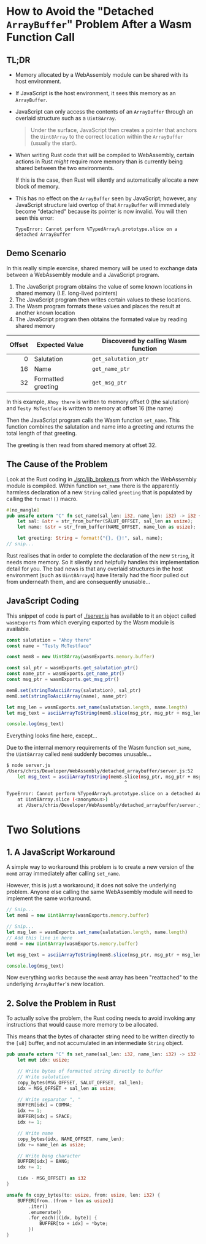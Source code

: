 # How to Avoid the "Detached `ArrayBuffer`" Problem After a Wasm Function Call

## TL;DR

* Memory allocated by a WebAssembly module can be shared with its host environment.
* If JavaScript is the host environment, it sees this memory as an `ArrayBuffer`.
* JavaScript can only access the contents of an `ArrayBuffer` through an overlaid structure such as a `Uint8Array`.
   > Under the surface, JavaScript then creates a pointer that anchors the `Uint8Array` to the correct location within the `ArrayBuffer` (usually the start).
* When writing Rust code that will be compiled to WebAssembly, certain actions in Rust *might* require more memory than is currently being shared between the two environments.

   If this is the case, then Rust will silently and automatically allocate a new block of memory.
* This has no effect on the `ArrayBuffer` seen by JavaScript; however, any JavaScript structure laid overtop of that `ArrayBuffer` will immediately become "detached" because its pointer is now invalid.
   You will then seen this error:
   ```
   TypeError: Cannot perform %TypedArray%.prototype.slice on a detached ArrayBuffer
   ```

## Demo Scenario

In this really simple exercise, shared memory will be used to exchange data between a WebAssembly module and a JavaScript program.

1. The JavaScript program obtains the value of some known locations in shared memory (I.E. long-lived pointers)
1. The JavaScript program then writes certain values to these locations.
1. The Wasm program formats these values and places the result at another known location
1. The JavaScript program then obtains the formated value by reading shared memory

| Offset | Expected Value | Discovered by calling Wasm function
|--:|---|---
| 0 | Salutation | `get_salutation_ptr`
| 16 | Name | `get_name_ptr`
| 32 | Formatted greeting | `get_msg_ptr`

In this example,  `Ahoy there` is written to memory offset 0 (the salutation) and `Testy MsTestface` is written to memory at offset 16 (the name)

Then the JavaScript program calls the Wasm function `set_name`.
This function combines the salutation and name into a greeting and returns the total length of that greeting.

The greeting is then read from shared memory at offset 32.

## The Cause of the Problem

Look at the Rust coding in [./src/lib_broken.rs](./src/lib_broken.rs) from which the WebAssembly module is compiled.
Within function `set_name` there is the apparently harmless declaration of a new `String` called `greeting` that is populated by calling the `format!()` macro.

```rust
#[no_mangle]
pub unsafe extern "C" fn set_name(sal_len: i32, name_len: i32) -> i32 {
    let sal: &str = str_from_buffer(SALUT_OFFSET, sal_len as usize);
    let name: &str = str_from_buffer(NAME_OFFSET, name_len as usize);

    let greeting: String = format!("{}, {}!", sal, name);
// snip...
```

Rust realises that in order to complete the declaration of the new `String`, it needs more memory.
So it silently and helpfully handles this implementation detail for you.
The bad news is that any overlaid structures in the host environment (such as `Uint8Array`s) have literally had the floor pulled out from underneath them, and are consequently unusable...

## JavaScript Coding

This snippet of code is part of [./server.js](./server.js) has available to it an object called `wasmExports` from which everying exported by the Wasm module is available.

```javascript
const salutation = "Ahoy there"
const name = "Testy McTestface"

const mem8 = new Uint8Array(wasmExports.memory.buffer)

const sal_ptr = wasmExports.get_salutation_ptr()
const name_ptr = wasmExports.get_name_ptr()
const msg_ptr = wasmExports.get_msg_ptr()

mem8.set(stringToAsciiArray(salutation), sal_ptr)
mem8.set(stringToAsciiArray(name), name_ptr)

let msg_len = wasmExports.set_name(salutation.length, name.length)
let msg_text = asciiArrayToString(mem8.slice(msg_ptr, msg_ptr + msg_len))

console.log(msg_text)
```

Everything looks fine here, except...

Due to the internal memory requirements of the Wasm function `set_name`, the `Uint8Array` called `mem8` suddenly becomes unusable...

```bash
$ node server.js
/Users/chris/Developer/WebAssembly/detached_arraybuffer/server.js:52
    let msg_text = asciiArrayToString(mem8.slice(msg_ptr, msg_ptr + msg_len))
                                           ^

TypeError: Cannot perform %TypedArray%.prototype.slice on a detached ArrayBuffer
    at Uint8Array.slice (<anonymous>)
    at /Users/chris/Developer/WebAssembly/detached_arraybuffer/server.js:52:44
```

# Two Solutions

## 1. A JavaScript Workaround

A simple way to workaround this problem is to create a new version of the `mem8` array immediately after calling `set_name`.

However, this is just a workaround; it does not solve the underlying problem.
Anyone else calling the same WebAssembly module will need to implement the same workaround.

```javascript
// Snip...
let mem8 = new Uint8Array(wasmExports.memory.buffer)

// Snip...
let msg_len = wasmExports.set_name(salutation.length, name.length)
// Add this line in here
mem8 = new Uint8Array(wasmExports.memory.buffer)

let msg_text = asciiArrayToString(mem8.slice(msg_ptr, msg_ptr + msg_len))

console.log(msg_text)
```

Now everything works because the `mem8` array has been "reattached" to the underlying `ArrayBuffer`'s new location.

## 2. Solve the Problem in Rust

To actually solve the problem, the Rust coding needs to avoid invoking any instructions that would cause more memory to be allocated.

This means that the bytes of character string need to be written directly to the `[u8]` buffer, and not accumulated in an intermediate `String` object.

```rust
pub unsafe extern "C" fn set_name(sal_len: i32, name_len: i32) -> i32 {
    let mut idx: usize;

    // Write bytes of formatted string directly to buffer
    // Write salutation
    copy_bytes(MSG_OFFSET, SALUT_OFFSET, sal_len);
    idx = MSG_OFFSET + sal_len as usize;

    // Write separator ", "
    BUFFER[idx] = COMMA;
    idx += 1;
    BUFFER[idx] = SPACE;
    idx += 1;

    // Write name
    copy_bytes(idx, NAME_OFFSET, name_len);
    idx += name_len as usize;

    // Write bang character
    BUFFER[idx] = BANG;
    idx += 1;

    (idx - MSG_OFFSET) as i32
}

unsafe fn copy_bytes(to: usize, from: usize, len: i32) {
    BUFFER[from..(from + len as usize)]
        .iter()
        .enumerate()
        .for_each(|(idx, byte)| {
            BUFFER[to + idx] = *byte;
        })
}
```
